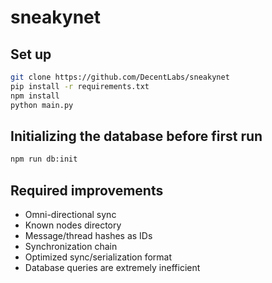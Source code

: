 # sneakynet


## Set up

```sh
git clone https://github.com/DecentLabs/sneakynet
pip install -r requirements.txt
npm install
python main.py
```

## Initializing the database before first run

```sh
npm run db:init
```
## Required improvements

- Omni-directional sync
- Known nodes directory
- Message/thread hashes as IDs
- Synchronization chain
- Optimized sync/serialization format
- Database queries are extremely inefficient